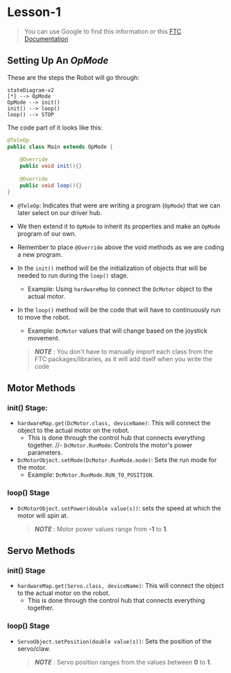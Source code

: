 # Lesson-1

> You can use Google to find this information or this [FTC Documentation](https://ftctechnh.github.io/ftc_app/doc/javadoc/index.html)

## Setting Up An _OpMode_

These are the steps the Robot will go through:
```mermaid
stateDiagram-v2
[*] --> OpMode
OpMode --> init()
init() --> loop()
loop() --> STOP 
```

The code part of it looks like this:
```java
@TeleOp
public class Main extends OpMode {
    
    @Override
    public void init(){}
    
    @Override
    public void loop(){}
}
```

- `@TeleOp`: Indicates that were are writing a program (`OpMode`) that we can later select on our driver hub.
- We then extend it to `OpMode` to inherit its properties and make an `OpMode` program of our own.
- Remember to place `@Override` above the void methods as we are coding a new program.
- In the `init()` method will be the initialization of objects that will be needed to run during the `loop()` stage.
  - Example: Using `hardwareMap` to connect the `DcMotor` object to the actual motor.
- In the `loop()` method will be the code that will have to continuously run to move the robot.
  - Example: `DcMotor` values that will change based on the joystick movement. 

  >***NOTE*** : You don't have to manually import each class from the FTC packages/libraries, as it will add itself when you write the code

## Motor Methods

### init() Stage:
- `hardwareMap.get(DcMotor.class, deviceName)`: This will connect the object to the actual motor on the robot.
  - This is done through the control hub that connects everything together.
  //- `DcMotor.RunMode`: Controls the motor's power parameters.
- `DcMotorObject.setMode(DcMotor.RunMode.mode)`: Sets the run mode for the motor.
  - Example: `DcMotor.RunMode.RUN_TO_POSITION`.

### loop() Stage
- `DcMotorObject.setPower(double value(s))`: sets the speed at which the motor will spin at.
  >***NOTE*** : Motor power values range from **-1** to **1**.


## Servo Methods

### init() Stage
- `hardwareMap.get(Servo.class, deviceName)`: This will connect the object to the actual motor on the robot.
  - This is done through the control hub that connects everything together.

### loop() Stage
- `ServoObject.setPosition(double value(s))`: Sets the position of the servo/claw.
  >***NOTE*** : Servo position ranges from the values between **0** to **1**.

